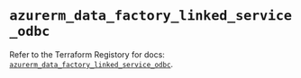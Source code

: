 # `azurerm_data_factory_linked_service_odbc`

Refer to the Terraform Registory for docs: [`azurerm_data_factory_linked_service_odbc`](https://registry.terraform.io/providers/hashicorp/azurerm/3.65.0/docs/resources/data_factory_linked_service_odbc).
